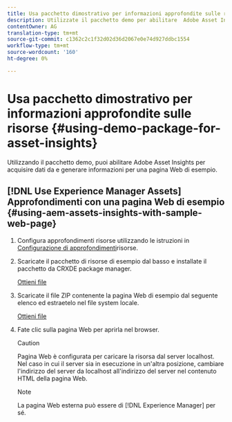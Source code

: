 ```yaml
---
title: Usa pacchetto dimostrativo per informazioni approfondite sulle risorse
description: Utilizzate il pacchetto demo per abilitare  Adobe Asset Insights per acquisire dati da e generare informazioni per una pagina Web.
contentOwner: AG
translation-type: tm+mt
source-git-commit: c1362c2c1f32d02d36d2067e0e74d927ddbc1554
workflow-type: tm+mt
source-wordcount: '160'
ht-degree: 0%

---
```



# Usa pacchetto dimostrativo per informazioni approfondite sulle risorse {#using-demo-package-for-asset-insights}

Utilizzando il pacchetto demo, puoi abilitare  Adobe Asset Insights per acquisire dati da e generare informazioni per una pagina Web di esempio.

## [!DNL Use Experience Manager Assets] Approfondimenti con una pagina Web di esempio  {#using-aem-assets-insights-with-sample-web-page}

1. Configura approfondimenti risorse utilizzando le istruzioni in [Configurazione di approfondimenti](configure-asset-insights.md)risorse.
1. Scaricate il pacchetto di risorse di esempio dal basso e installate il pacchetto da CRXDE package manager.

   [Ottieni file](assets/insightsdemo.zip)

1. Scaricate il file ZIP contenente la pagina Web di esempio dal seguente elenco ed estraetelo nel file system locale.

   [Ottieni file](assets/demosite.zip)

1. Fate clic sulla pagina Web per aprirla nel browser.

   >[!CAUTION]
   >
   >Pagina Web è configurata per caricare la risorsa dal server localhost. Nel caso in cui il server sia in esecuzione in un&#39;altra posizione, cambiare l&#39;indirizzo del server da localhost all&#39;indirizzo del server nel contenuto HTML della pagina Web.

   >[!NOTE]
   >
   >La pagina Web esterna può essere di [!DNL Experience Manager] per sé.
